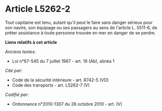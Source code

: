 # Article L5262-2

Tout capitaine est tenu, autant qu'il peut le faire sans danger sérieux pour son navire, son équipage ou ses passagers au
sens de l'article L. 5511-6, de prêter assistance à toute personne trouvée en mer en danger de se perdre.

**Liens relatifs à cet article**

_Anciens textes_:

  - Loi n°67-545 du 7 juillet 1967 - art. 19 (Ab), alinéa 1

_Cité par_:

  - Code de la sécurité intérieure - art. R742-5 (VD)
  - Code des transports - art. L5262-7 (V)

_Codifié par_:

  - Ordonnance n°2010-1307 du 28 octobre 2010 - art. (V)
